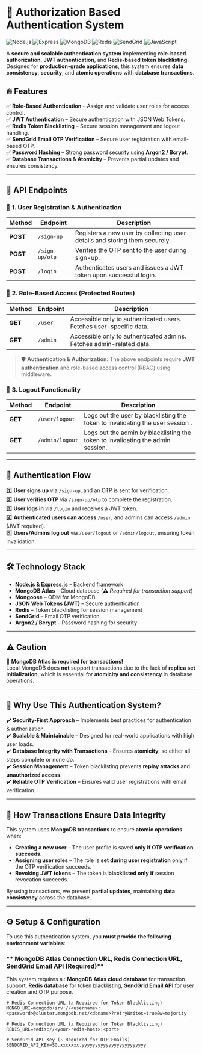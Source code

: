# 🚀 Authorization Based Authentication System  
![Node.js](https://img.shields.io/badge/Node.js-339933?style=for-the-badge&logo=node-dot-js&logoColor=white)
![Express](https://img.shields.io/badge/Express-000000?style=for-the-badge&logo=express&logoColor=white)
![MongoDB](https://img.shields.io/badge/MongoDB-47A248?style=for-the-badge&logo=mongodb&logoColor=white)
![Redis](https://img.shields.io/badge/Redis-DC382D?style=for-the-badge&logo=redis&logoColor=white)
![SendGrid](https://img.shields.io/badge/SendGrid-00A1E0?style=for-the-badge&logo=sendgrid&logoColor=white)
![JavaScript](https://img.shields.io/badge/JavaScript-F7DF1E?style=for-the-badge&logo=javascript&logoColor=black)

A **secure and scalable authentication system** implementing **role-based authorization**, **JWT authentication**, and **Redis-based token blacklisting**. Designed for **production-grade applications**, this system ensures **data consistency**, **security**, and **atomic operations** with **database transactions**.  

## 🔥 Features  

✅ **Role-Based Authentication** – Assign and validate user roles for access control.  
✅ **JWT Authentication** – Secure authentication with JSON Web Tokens.  
✅ **Redis Token Blacklisting** – Secure session management and logout handling.  
✅ **SendGrid Email OTP Verification** – Secure user registration with email-based OTP.  
✅ **Password Hashing** – Strong password security using **Argon2 / Bcrypt**.  
✅ **Database Transactions & Atomicity** – Prevents partial updates and ensures consistency.  


---


## 📌 API Endpoints

### 🔹 **1. User Registration & Authentication**
| Method | Endpoint | Description |
|--------|---------|-------------|
| **POST** | `/sign-up` | Registers a new user by collecting user details and storing them securely. |
| **POST** | `/sign-up/otp` | Verifies the OTP sent to the user during sign-up. |
| **POST** | `/login` | Authenticates users and issues a JWT token upon successful login. |

### 🔹 **2. Role-Based Access (Protected Routes)**
| Method | Endpoint | Description |
|--------|---------|-------------|
| **GET** | `/user` | Accessible only to authenticated users. Fetches user-specific data. |
| **GET** | `/admin` | Accessible only to authenticated admins. Fetches admin-related data. |

> 🛡 **Authentication & Authorization:** The above endpoints require **JWT authentication** and role-based access control (RBAC) using middleware.

### 🔹 **3. Logout Functionality**
| Method | Endpoint | Description |
|--------|---------|-------------|
| **GET** | `/user/logout` | Logs out the user by blacklisting the token to invalidating the user session . |
| **GET** | `/admin/logout` | Logs out the admin by blacklisting the token to invalidating the admin session. |

---

## 📌 Authentication Flow
1️⃣ **User signs up** via `/sign-up`, and an OTP is sent for verification.  
2️⃣ **User verifies OTP** via `/sign-up/otp` to complete the registration.  
3️⃣ **User logs in** via `/login` and receives a JWT token.  
4️⃣ **Authenticated users can access** `/user`, and admins can access `/admin` (JWT required).  
5️⃣ **Users/Admins log out** via `/user/logout` or `/admin/logout`, ensuring token invalidation.  

---

## 🛠️ Technology Stack  

- **Node.js & Express.js** – Backend framework  
- **MongoDB Atlas** – Cloud database (⚠️ *Required for transaction support*)  
- **Mongoose** – ODM for MongoDB  
- **JSON Web Tokens (JWT)** – Secure authentication  
- **Redis** – Token blacklisting for session management  
- **SendGrid** – Email OTP verification  
- **Argon2 / Bcrypt** – Password hashing for security  

---

## ⚠️ Caution  

🔴 **MongoDB Atlas is required for transactions!**  
Local MongoDB does **not** support transactions due to the lack of **replica set initialization**, which is essential for **atomicity and consistency** in database operations.  

---

## 📌 Why Use This Authentication System?  

✔️ **Security-First Approach** – Implements best practices for authentication & authorization.  
✔️ **Scalable & Maintainable** – Designed for real-world applications with high user loads.  
✔️ **Database Integrity with Transactions** – Ensures **atomicity**, so either all steps complete or none do.  
✔️ **Session Management** – Token blacklisting prevents **replay attacks** and **unauthorized access**.  
✔️ **Reliable OTP Verification** – Ensures valid user registrations with email verification.  


---

## 📌 How Transactions Ensure Data Integrity  

This system uses **MongoDB transactions** to ensure **atomic operations** when:  
- **Creating a new user** – The user profile is saved **only if OTP verification succeeds**.  
- **Assigning user roles** – The role is **set during user registration** only if the OTP verification succeeds.    
- **Revoking JWT tokens** – The token is **blacklisted only if** session revocation succeeds.  

By using transactions, we prevent **partial updates**, maintaining **data consistency** across the database.  

---

## ⚙️ Setup & Configuration  

To use this authentication system, you **must provide the following environment variables**:  

### ** MongoDB Atlas Connection URL, Redis Connection URL, SendGrid Email API (Required)**  
This system requires a :
**MongoDB Atlas cloud database** for transaction support,
**Redis database**  for token blacklisting,
**SendGrid Email API** for user creation and OTP purpose.

```env
# Redis Connection URL (⚠️ Required for Token Blacklisting)
MONGO_URI=mongodb+srv://<username>:<password>@cluster.mongodb.net/<dbname>?retryWrites=true&w=majority

# Redis Connection URL (⚠️ Required for Token Blacklisting)
REDIS_URL=redis://<your-redis-host>:<port>

# SendGrid API Key (⚠️ Required for OTP Emails)
SENDGRID_API_KEY=SG.xxxxxxx.yyyyyyyyyyyyyyyyyyyyyyyy
